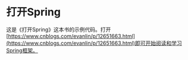 # 打开Spring
这是《打开Spring》这本书的示例代码。打开[https://www.cnblogs.com/evanlin/p/12651663.html](https://www.cnblogs.com/evanlin/p/12651663.html)即可开始阅读和学习Spring框架。